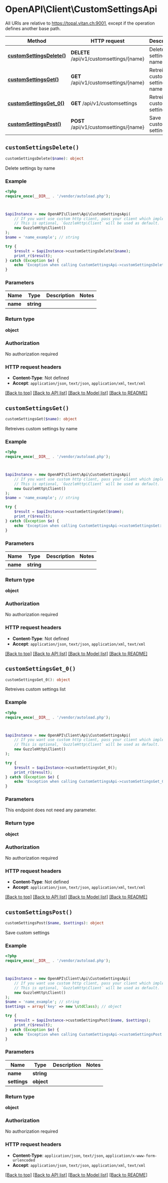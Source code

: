 # OpenAPI\Client\CustomSettingsApi

All URIs are relative to https://topal.vitan.ch:9001, except if the operation defines another base path.

| Method | HTTP request | Description |
| ------------- | ------------- | ------------- |
| [**customSettingsDelete()**](CustomSettingsApi.md#customSettingsDelete) | **DELETE** /api/v1/customsettings/{name} | Delete settings by name |
| [**customSettingsGet()**](CustomSettingsApi.md#customSettingsGet) | **GET** /api/v1/customsettings/{name} | Retreives custom settings by name |
| [**customSettingsGet_0()**](CustomSettingsApi.md#customSettingsGet_0) | **GET** /api/v1/customsettings | Retreives custom settings list |
| [**customSettingsPost()**](CustomSettingsApi.md#customSettingsPost) | **POST** /api/v1/customsettings/{name} | Save custom settings |


## `customSettingsDelete()`

```php
customSettingsDelete($name): object
```

Delete settings by name

### Example

```php
<?php
require_once(__DIR__ . '/vendor/autoload.php');



$apiInstance = new OpenAPI\Client\Api\CustomSettingsApi(
    // If you want use custom http client, pass your client which implements `GuzzleHttp\ClientInterface`.
    // This is optional, `GuzzleHttp\Client` will be used as default.
    new GuzzleHttp\Client()
);
$name = 'name_example'; // string

try {
    $result = $apiInstance->customSettingsDelete($name);
    print_r($result);
} catch (Exception $e) {
    echo 'Exception when calling CustomSettingsApi->customSettingsDelete: ', $e->getMessage(), PHP_EOL;
}
```

### Parameters

| Name | Type | Description  | Notes |
| ------------- | ------------- | ------------- | ------------- |
| **name** | **string**|  | |

### Return type

**object**

### Authorization

No authorization required

### HTTP request headers

- **Content-Type**: Not defined
- **Accept**: `application/json`, `text/json`, `application/xml`, `text/xml`

[[Back to top]](#) [[Back to API list]](../../README.md#endpoints)
[[Back to Model list]](../../README.md#models)
[[Back to README]](../../README.md)

## `customSettingsGet()`

```php
customSettingsGet($name): object
```

Retreives custom settings by name

### Example

```php
<?php
require_once(__DIR__ . '/vendor/autoload.php');



$apiInstance = new OpenAPI\Client\Api\CustomSettingsApi(
    // If you want use custom http client, pass your client which implements `GuzzleHttp\ClientInterface`.
    // This is optional, `GuzzleHttp\Client` will be used as default.
    new GuzzleHttp\Client()
);
$name = 'name_example'; // string

try {
    $result = $apiInstance->customSettingsGet($name);
    print_r($result);
} catch (Exception $e) {
    echo 'Exception when calling CustomSettingsApi->customSettingsGet: ', $e->getMessage(), PHP_EOL;
}
```

### Parameters

| Name | Type | Description  | Notes |
| ------------- | ------------- | ------------- | ------------- |
| **name** | **string**|  | |

### Return type

**object**

### Authorization

No authorization required

### HTTP request headers

- **Content-Type**: Not defined
- **Accept**: `application/json`, `text/json`, `application/xml`, `text/xml`

[[Back to top]](#) [[Back to API list]](../../README.md#endpoints)
[[Back to Model list]](../../README.md#models)
[[Back to README]](../../README.md)

## `customSettingsGet_0()`

```php
customSettingsGet_0(): object
```

Retreives custom settings list

### Example

```php
<?php
require_once(__DIR__ . '/vendor/autoload.php');



$apiInstance = new OpenAPI\Client\Api\CustomSettingsApi(
    // If you want use custom http client, pass your client which implements `GuzzleHttp\ClientInterface`.
    // This is optional, `GuzzleHttp\Client` will be used as default.
    new GuzzleHttp\Client()
);

try {
    $result = $apiInstance->customSettingsGet_0();
    print_r($result);
} catch (Exception $e) {
    echo 'Exception when calling CustomSettingsApi->customSettingsGet_0: ', $e->getMessage(), PHP_EOL;
}
```

### Parameters

This endpoint does not need any parameter.

### Return type

**object**

### Authorization

No authorization required

### HTTP request headers

- **Content-Type**: Not defined
- **Accept**: `application/json`, `text/json`, `application/xml`, `text/xml`

[[Back to top]](#) [[Back to API list]](../../README.md#endpoints)
[[Back to Model list]](../../README.md#models)
[[Back to README]](../../README.md)

## `customSettingsPost()`

```php
customSettingsPost($name, $settings): object
```

Save custom settings

### Example

```php
<?php
require_once(__DIR__ . '/vendor/autoload.php');



$apiInstance = new OpenAPI\Client\Api\CustomSettingsApi(
    // If you want use custom http client, pass your client which implements `GuzzleHttp\ClientInterface`.
    // This is optional, `GuzzleHttp\Client` will be used as default.
    new GuzzleHttp\Client()
);
$name = 'name_example'; // string
$settings = array('key' => new \stdClass); // object

try {
    $result = $apiInstance->customSettingsPost($name, $settings);
    print_r($result);
} catch (Exception $e) {
    echo 'Exception when calling CustomSettingsApi->customSettingsPost: ', $e->getMessage(), PHP_EOL;
}
```

### Parameters

| Name | Type | Description  | Notes |
| ------------- | ------------- | ------------- | ------------- |
| **name** | **string**|  | |
| **settings** | **object**|  | |

### Return type

**object**

### Authorization

No authorization required

### HTTP request headers

- **Content-Type**: `application/json`, `text/json`, `application/x-www-form-urlencoded`
- **Accept**: `application/json`, `text/json`, `application/xml`, `text/xml`

[[Back to top]](#) [[Back to API list]](../../README.md#endpoints)
[[Back to Model list]](../../README.md#models)
[[Back to README]](../../README.md)
